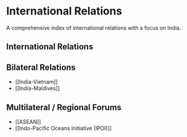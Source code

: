 # International Relations
A comprehensive index of international relations with a focus on India.

## International Relations


## Bilateral Relations
- [[India-Vietnam]]
- [[India-Maldives]]

## Multilateral / Regional Forums
- [[ASEAN]]
- [[Indo-Pacific Oceans Initiative (IPOI)]]
